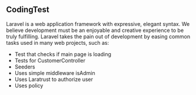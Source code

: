 
## CodingTest
Laravel is a web application framework with expressive, elegant syntax. We believe development must be an enjoyable and creative experience to be truly fulfilling. Laravel takes the pain out of development by easing common tasks used in many web projects, such as:

- Test that checks if main page is loading
- Tests for CustomerController
- Seeders
- Uses simple middleware isAdmin
- Uses Laratrust to authorize user
- Uses policy



